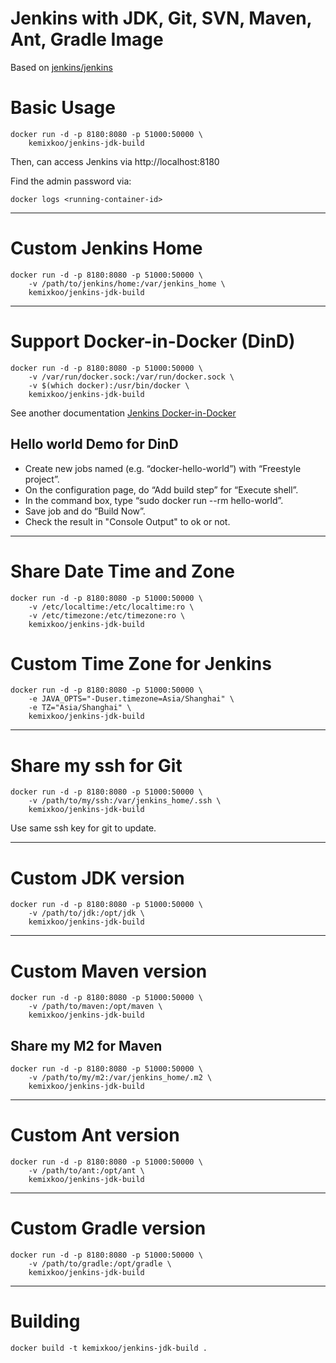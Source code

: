 # Jenkins with JDK, Git, SVN, Maven, Ant, Gradle Image

Based on [jenkins/jenkins](https://hub.docker.com/r/jenkins/jenkins/)

# Basic Usage
```
docker run -d -p 8180:8080 -p 51000:50000 \
    kemixkoo/jenkins-jdk-build
```
Then, can access Jenkins via http://localhost:8180

Find the admin password via:
```
docker logs <running-container-id>
```

------

# Custom Jenkins Home
```
docker run -d -p 8180:8080 -p 51000:50000 \
    -v /path/to/jenkins/home:/var/jenkins_home \
    kemixkoo/jenkins-jdk-build
```

------

# Support Docker-in-Docker (DinD)
```
docker run -d -p 8180:8080 -p 51000:50000 \
    -v /var/run/docker.sock:/var/run/docker.sock \
    -v $(which docker):/usr/bin/docker \
    kemixkoo/jenkins-jdk-build
```

See another documentation [Jenkins Docker-in-Docker](http://container-solutions.com/running-docker-in-jenkins-in-docker/)


## Hello world Demo for DinD

- Create new jobs named (e.g. “docker-hello-world”) with “Freestyle project”.
- On the configuration page, do “Add build step” for “Execute shell”.
- In the command box, type “sudo docker run --rm hello-world”.
- Save job and do “Build Now”.
- Check the result in "Console Output" to ok or not.

------

# Share Date Time and Zone
```
docker run -d -p 8180:8080 -p 51000:50000 \
    -v /etc/localtime:/etc/localtime:ro \
    -v /etc/timezone:/etc/timezone:ro \
    kemixkoo/jenkins-jdk-build
```

# Custom Time Zone for Jenkins
```
docker run -d -p 8180:8080 -p 51000:50000 \
    -e JAVA_OPTS="-Duser.timezone=Asia/Shanghai" \
    -e TZ="Asia/Shanghai" \
    kemixkoo/jenkins-jdk-build
```

------

# Share my ssh for Git
```
docker run -d -p 8180:8080 -p 51000:50000 \
    -v /path/to/my/ssh:/var/jenkins_home/.ssh \
    kemixkoo/jenkins-jdk-build
```
Use same ssh key for git to update.

------

# Custom JDK version
```
docker run -d -p 8180:8080 -p 51000:50000 \
    -v /path/to/jdk:/opt/jdk \
    kemixkoo/jenkins-jdk-build
```

------

# Custom Maven version
```
docker run -d -p 8180:8080 -p 51000:50000 \
    -v /path/to/maven:/opt/maven \
    kemixkoo/jenkins-jdk-build
```

## Share my M2 for Maven
```
docker run -d -p 8180:8080 -p 51000:50000 \
    -v /path/to/my/m2:/var/jenkins_home/.m2 \
    kemixkoo/jenkins-jdk-build
```

------

# Custom Ant version
```
docker run -d -p 8180:8080 -p 51000:50000 \
    -v /path/to/ant:/opt/ant \
    kemixkoo/jenkins-jdk-build
```

------

# Custom Gradle version
```
docker run -d -p 8180:8080 -p 51000:50000 \
    -v /path/to/gradle:/opt/gradle \
    kemixkoo/jenkins-jdk-build
```

------


# Building
```
docker build -t kemixkoo/jenkins-jdk-build .
```
